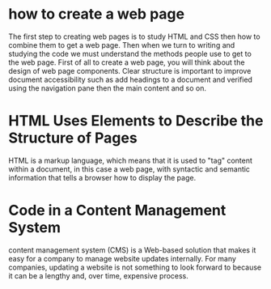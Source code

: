 # how to create a web page
The first step to creating web pages is to study HTML and CSS then how to combine them to get a web page. Then when we turn to writing and studying the code we must understand the methods people use to get to the web page.
First of all to create a web page, you will think about the design of  web page components. Clear structure is important to improve document accessibility such as add headings to a document  and verified using the navigation pane then the main content and so on.

# HTML Uses Elements to Describe the Structure of Pages
HTML is a markup language, which means that it is used to "tag" content within a document, in this case a web page, with syntactic and semantic information that tells a browser how to display the page.

# Code in a Content Management System
content management system (CMS) is a Web-based solution that makes it easy for a company to manage website updates internally. For many companies, updating a website is not something to look forward to because it can be a lengthy and, over time, expensive process.

